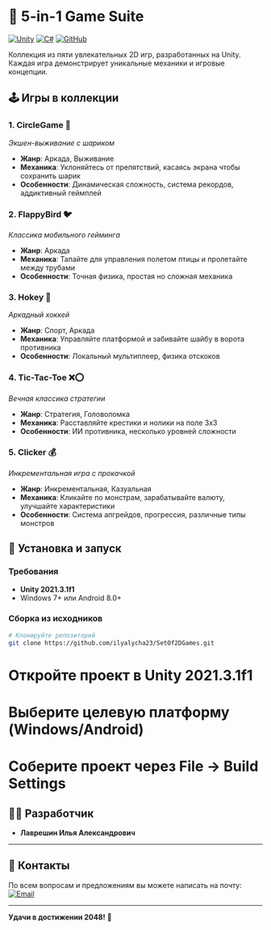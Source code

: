 # 🚀 5-in-1 Game Suite

[![Unity](https://img.shields.io/badge/Engine-Unity_2021.3.1f1-000000.svg?style=flat&logo=unity)](https://unity.com/)
[![C#](https://img.shields.io/badge/Language-C%23-239120.svg?style=flat&logo=c-sharp)](https://docs.microsoft.com/en-us/dotnet/csharp/)
[![GitHub](https://img.shields.io/badge/IDE-Visual%20Studio-5C2D91.svg?style=flat&logo=visual-studio)](https://visualstudio.microsoft.com/)

Коллекция из пяти увлекательных 2D игр, разработанных на Unity. Каждая игра демонстрирует уникальные механики и игровые концепции.

## 🕹️ Игры в коллекции

### 1. **CircleGame** 🎯
*Экшен-выживание с шариком*
- **Жанр**: Аркада, Выживание
- **Механика**: Уклоняйтесь от препятствий, касаясь экрана чтобы сохранить шарик
- **Особенности**: Динамическая сложность, система рекордов, аддиктивный геймплей

### 2. **FlappyBird** 🐦
*Классика мобильного гейминга*
- **Жанр**: Аркада
- **Механика**: Тапайте для управления полетом птицы и пролетайте между трубами
- **Особенности**: Точная физика, простая но сложная механика

### 3. **Hokey** 🏒
*Аркадный хоккей*
- **Жанр**: Спорт, Аркада
- **Механика**: Управляйте платформой и забивайте шайбу в ворота противника
- **Особенности**: Локальный мультиплеер, физика отскоков

### 4. **Tic-Tac-Toe** ❌⭕
*Вечная классика стратегии*
- **Жанр**: Стратегия, Головоломка
- **Механика**: Расставляйте крестики и нолики на поле 3x3
- **Особенности**: ИИ противника, несколько уровней сложности

### 5. **Clicker** 💰
*Инкрементальная игра с прокачкой*
- **Жанр**: Инкрементальная, Казуальная
- **Механика**: Кликайте по монстрам, зарабатывайте валюту, улучшайте характеристики
- **Особенности**: Система апгрейдов, прогрессия, различные типы монстров

## 🚀 Установка и запуск

### Требования
- **Unity 2021.3.1f1**
- Windows 7+ или Android 8.0+

### Сборка из исходников
```bash
# Клонируйте репозиторий
git clone https://github.com/ilyalycha23/SetOf2DGames.git
```
# Откройте проект в Unity 2021.3.1f1
# Выберите целевую платформу (Windows/Android)
# Соберите проект через File -> Build Settings

## 👨‍💻 Разработчик

*   **Лаврешин Илья Александрович**

---

## 📧 Контакты

По всем вопросам и предложениям вы можете написать на почту:  
[![Email](https://img.shields.io/badge/Email-ilyalav2323@gmail.com-D14836?style=flat&logo=gmail&logoColor=white)](mailto:ilyalav2323@gmail.com)

---

**Удачи в достижении 2048!** 🎉
